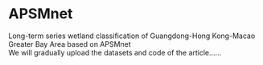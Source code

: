 # APSMnet
Long-term series wetland classification of Guangdong-Hong Kong-Macao Greater Bay Area based on APSMnet  
We will gradually upload the datasets and code of the article......
